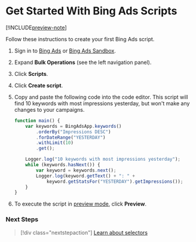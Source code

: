 # Get Started With Bing Ads Scripts

[!INCLUDE[preview-note](./includes/preview-note.md)]

Follow these instructions to create your first Bing Ads script.

1. Sign in to [Bing Ads](https://secure.bingads.microsoft.com/) or [Bing Ads Sandbox](https://sandbox.bingads.microsoft.com/).
2. Expand **Bulk Operations** (see the left navigation panel).
3. Click **Scripts**.
4. Click **Create script**.
5. Copy and paste the following code into the code editor. This script will find 10 keywords with most impressions yesterday, but won't make any changes to your campaigns.

    ```javascript
    function main() {
        var keywords = BingAdsApp.keywords()
            .orderBy("Impressions DESC")
            .forDateRange("YESTERDAY")
            .withLimit(10)
            .get();
    
        Logger.log("10 keywords with most impressions yesterday");
        while (keywords.hasNext()) {
            var keyword = keywords.next();
            Logger.log(keyword.getText() + ": " +
                keyword.getStatsFor("YESTERDAY").getImpressions());
        }
    }
    ```

6. To execute the script in [preview mode](./concepts/preview-mode), click **Preview**.

### Next Steps

> [!div class="nextstepaction"]
> [Learn about selectors](./concepts/selectors.md)